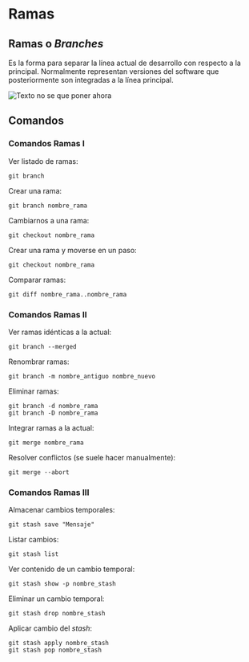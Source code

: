 # Ramas #

## Ramas o *Branches* ##

Es la forma para separar la línea actual de desarrollo con respecto a la principal. Normalmente representan versiones del software que posteriormente son integradas a la línea principal.

![Texto no se que poner ahora](https://i.stack.imgur.com/mvLUy.png)


## Comandos ##

### Comandos Ramas I ###

Ver listado de ramas:

	git branch

Crear una rama:

	git branch nombre_rama

Cambiarnos a una rama:

	git checkout nombre_rama

Crear una rama y moverse en un paso:

	git checkout nombre_rama

Comparar ramas:

	git diff nombre_rama..nombre_rama


### Comandos Ramas II ###

Ver ramas idénticas a la actual:

	git branch --merged

Renombrar ramas:

	git branch -m nombre_antiguo nombre_nuevo

Eliminar ramas:

	git branch -d nombre_rama
	git branch -D nombre_rama

Integrar ramas a la actual:

	git merge nombre_rama

Resolver conflictos (se suele hacer manualmente):

	git merge --abort


### Comandos Ramas III ###

Almacenar cambios temporales:

	git stash save "Mensaje"

Listar cambios:

	git stash list

Ver contenido de un cambio temporal:

	git stash show -p nombre_stash

Eliminar un cambio temporal:

	git stash drop nombre_stash

Aplicar cambio del *stash*:

	git stash apply nombre_stash
	git stash pop nombre_stash
